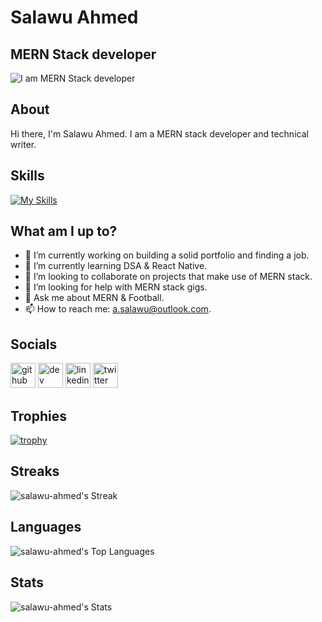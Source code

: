 # Salawu Ahmed
## MERN Stack developer
![I am MERN Stack developer](https://res.cloudinary.com/practicaldev/image/fetch/s--WPQ75f2s--/c_imagga_scale,f_auto,fl_progressive,h_420,q_auto,w_1000/https://dev-to-uploads.s3.amazonaws.com/uploads/articles/epv55hgtsfi8csprpj9u.jpg)

## About 
Hi there, I'm Salawu Ahmed. I am a MERN stack developer and technical writer.

## Skills
[![My Skills](https://skills.thijs.gg/icons?i=mongodb,express,react,nodejs,redux,js,html,css,sass)](https://skills.thijs.gg)

## What am I up to?
- 🔭 I’m currently working on building a solid portfolio and finding a job.
- 🌱 I’m currently learning DSA & React Native. 
- 👯 I’m looking to collaborate on projects that make use of MERN stack.  
- 🤔 I’m looking for help with MERN stack gigs. 
- 💬 Ask me about MERN & Football.
- 📫 How to reach me: a.salawu@outlook.com.

## Socials
[<img src='https://cdn.jsdelivr.net/npm/simple-icons@3.0.1/icons/github.svg' alt='github' height='40'>](https://github.com/salawu-ahmed)  [<img src='https://cdn.jsdelivr.net/npm/simple-icons@3.0.1/icons/hashnode.svg' alt='dev' height='40'>](https://asally.hashnode.dev/)  [<img src='https://cdn.jsdelivr.net/npm/simple-icons@3.0.1/icons/linkedin.svg' alt='linkedin' height='40'>](https://www.linkedin.com/in/https://linkedin.com/in/ahmed-salawu/)  [<img src='https://cdn.jsdelivr.net/npm/simple-icons@3.0.1/icons/twitter.svg' alt='twitter' height='40'>](https://twitter.com/https://twitter.com/a__sally)  

## Trophies
[![trophy](https://github-profile-trophy.vercel.app/?username=salawu-ahmed)](https://github.com/ryo-ma/github-profile-trophy)

## Streaks
![salawu-ahmed's Streak](https://github-readme-streak-stats.herokuapp.com/?user=salawu-ahmed&theme=vue-dark&hide_border=true)

## Languages
![salawu-ahmed's Top Languages](https://github-readme-stats.vercel.app/api/top-langs/?username=salawu-ahmed&theme=vue-dark&show_icons=true&hide_border=true&layout=compact)

## Stats
![salawu-ahmed's Stats](https://github-readme-stats.vercel.app/api?username=salawu-ahmed&theme=vue-dark&show_icons=true&hide_border=true&count_private=true)

<!--
**salawu-ahmed/salawu-ahmed** is a ✨ _special_ ✨ repository because its `README.md` (this file) appears on your GitHub profile.

Here are some ideas to get you started:

- 🔭 I’m currently working on ...
- 🌱 I’m currently learning ...
- 👯 I’m looking to collaborate on ...
- 🤔 I’m looking for help with ...
- 💬 Ask me about ...
- 📫 How to reach me: ...
- 😄 Pronouns: ...
- ⚡ Fun fact: ...
-->
